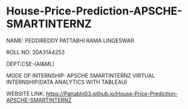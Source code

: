 # House-Price-Prediction-APSCHE-SMARTINTERNZ

NAME: PEDDIREDDY PATTABHI RAMA LINGESWAR

ROLL NO: 20A31A4253

DEPT:CSE-(AI&ML)

MODE OF INTERNSHIP: APSCHE SMARTINTERNZ VIRTUAL INTERNSHIP(DATA ANALYTICS WITH TABLEAU)

WEBSITE LINK: https://Pattabhi03.github.io/House-Price-Prediction-APSCHE-SMARTINTERNZ
